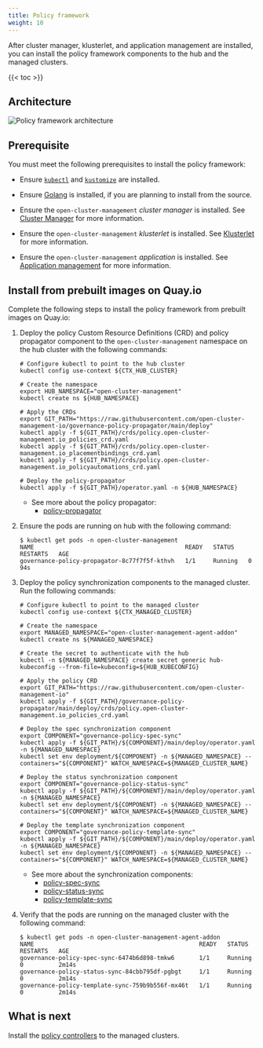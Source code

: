 ```yaml
---
title: Policy framework
weight: 10
---
```


After cluster manager, klusterlet, and application management are installed, you can install the policy framework components to the hub and the managed clusters.

<!-- spellchecker-disable -->

{{< toc >}}

<!-- spellchecker-enable -->

## Architecture

![Policy framework architecture](/policy-framework-architecture-diagram.jpg)

## Prerequisite

You must meet the following prerequisites to install the policy framework:

* Ensure [`kubectl`](https://kubernetes.io/docs/tasks/tools/install-kubectl) and [`kustomize`](https://kubernetes-sigs.github.io/kustomize/installation) are installed.

* Ensure [Golang](https://golang.org/doc/install) is installed, if you are planning to install from the source.

* Ensure the `open-cluster-management` _cluster manager_ is installed. See [Cluster Manager](/getting-started/core/cluster-manager) for more information.

* Ensure the `open-cluster-management` _klusterlet_ is installed. See [Klusterlet](/getting-started/core/register-cluster) for more information.

* Ensure the `open-cluster-management` _application_ is installed. See [Application management](/getting-started/integration/app-lifecycle) for more information.

## Install from prebuilt images on Quay.io

Complete the following steps to install the policy framework from prebuilt images on Quay.io:

1. Deploy the policy Custom Resource Definitions (CRD) and policy propagator component to the `open-cluster-management` namespace on the hub cluster with the following commands: 

   ```Shell
   # Configure kubectl to point to the hub cluster
   kubectl config use-context ${CTX_HUB_CLUSTER}

   # Create the namespace
   export HUB_NAMESPACE="open-cluster-management"
   kubectl create ns ${HUB_NAMESPACE}
   
   # Apply the CRDs
   export GIT_PATH="https://raw.githubusercontent.com/open-cluster-management-io/governance-policy-propagator/main/deploy"
   kubectl apply -f ${GIT_PATH}/crds/policy.open-cluster-management.io_policies_crd.yaml
   kubectl apply -f ${GIT_PATH}/crds/policy.open-cluster-management.io_placementbindings_crd.yaml
   kubectl apply -f ${GIT_PATH}/crds/policy.open-cluster-management.io_policyautomations_crd.yaml
   
   # Deploy the policy-propagator
   kubectl apply -f ${GIT_PATH}/operator.yaml -n ${HUB_NAMESPACE}
   ```

   * See more about the policy propagator:
     - [policy-propagator](https://github.com/open-cluster-management-io/governance-policy-propagator)

2. Ensure the pods are running on hub with the following command:

   ```Shell
   $ kubectl get pods -n open-cluster-management
   NAME                                           READY   STATUS    RESTARTS   AGE
   governance-policy-propagator-8c77f7f5f-kthvh   1/1     Running   0          94s
   ```

3. Deploy the policy synchronization components to the managed cluster. Run the following commands: 

   ```Shell
   # Configure kubectl to point to the managed cluster
   kubectl config use-context ${CTX_MANAGED_CLUSTER}
   
   # Create the namespace
   export MANAGED_NAMESPACE="open-cluster-management-agent-addon"
   kubectl create ns ${MANAGED_NAMESPACE}
   
   # Create the secret to authenticate with the hub
   kubectl -n ${MANAGED_NAMESPACE} create secret generic hub-kubeconfig --from-file=kubeconfig=${HUB_KUBECONFIG}
   
   # Apply the policy CRD
   export GIT_PATH="https://raw.githubusercontent.com/open-cluster-management-io"
   kubectl apply -f ${GIT_PATH}/governance-policy-propagator/main/deploy/crds/policy.open-cluster-management.io_policies_crd.yaml
   
   # Deploy the spec synchronization component
   export COMPONENT="governance-policy-spec-sync"
   kubectl apply -f ${GIT_PATH}/${COMPONENT}/main/deploy/operator.yaml -n ${MANAGED_NAMESPACE}
   kubectl set env deployment/${COMPONENT} -n ${MANAGED_NAMESPACE} --containers="${COMPONENT}" WATCH_NAMESPACE=${MANAGED_CLUSTER_NAME}
   
   # Deploy the status synchronization component
   export COMPONENT="governance-policy-status-sync"
   kubectl apply -f ${GIT_PATH}/${COMPONENT}/main/deploy/operator.yaml -n ${MANAGED_NAMESPACE}
   kubectl set env deployment/${COMPONENT} -n ${MANAGED_NAMESPACE} --containers="${COMPONENT}" WATCH_NAMESPACE=${MANAGED_CLUSTER_NAME}
   
   # Deploy the template synchronization component
   export COMPONENT="governance-policy-template-sync"
   kubectl apply -f ${GIT_PATH}/${COMPONENT}/main/deploy/operator.yaml -n ${MANAGED_NAMESPACE}
   kubectl set env deployment/${COMPONENT} -n ${MANAGED_NAMESPACE} --containers="${COMPONENT}" WATCH_NAMESPACE=${MANAGED_CLUSTER_NAME}
   ```

   * See more about the synchronization components:
     -  [policy-spec-sync](https://github.com/open-cluster-management-io/governance-policy-spec-sync)
     -  [policy-status-sync](https://github.com/open-cluster-management-io/governance-policy-status-sync)
     -  [policy-template-sync](https://github.com/open-cluster-management-io/governance-policy-template-sync)

5. Verify that the pods are running on the managed cluster with the following command:

   ```Shell
   $ kubectl get pods -n open-cluster-management-agent-addon 
   NAME                                               READY   STATUS    RESTARTS   AGE
   governance-policy-spec-sync-6474b6d898-tmkw6       1/1     Running   0          2m14s
   governance-policy-status-sync-84cbb795df-pgbgt     1/1     Running   0          2m14s
   governance-policy-template-sync-759b9b556f-mx46t   1/1     Running   0          2m14s
   ```

## What is next

Install the [policy controllers](../policy-controllers) to the managed clusters.